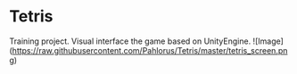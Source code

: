 # Tetris 
Training project. Visual interface the game based on UnityEngine.
![Image] (https://raw.githubusercontent.com/Pahlorus/Tetris/master/tetris_screen.png)
